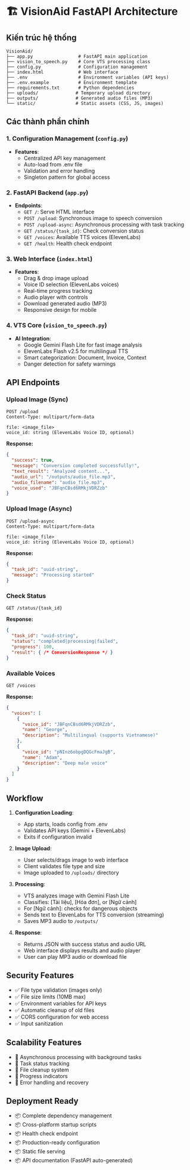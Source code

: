 # 🏗️ VisionAid FastAPI Architecture

## Kiến trúc hệ thống

```
VisionAid/
├── app.py                 # FastAPI main application
├── vision_to_speech.py    # Core VTS processing class
├── config.py              # Configuration management
├── index.html             # Web interface
├── .env                   # Environment variables (API keys)
├── .env.example           # Environment template
├── requirements.txt       # Python dependencies
├── uploads/              # Temporary upload directory
├── outputs/              # Generated audio files (MP3)
└── static/               # Static assets (CSS, JS, images)
```

## Các thành phần chính

### 1. Configuration Management (`config.py`)
- **Features**:
  - Centralized API key management
  - Auto-load from .env file
  - Validation and error handling
  - Singleton pattern for global access

### 2. FastAPI Backend (`app.py`)
- **Endpoints**:
  - `GET /`: Serve HTML interface
  - `POST /upload`: Synchronous image to speech conversion
  - `POST /upload-async`: Asynchronous processing with task tracking
  - `GET /status/{task_id}`: Check conversion status
  - `GET /voices`: Available TTS voices (ElevenLabs)
  - `GET /health`: Health check endpoint

### 3. Web Interface (`index.html`)
- **Features**:
  - Drag & drop image upload
  - Voice ID selection (ElevenLabs voices)
  - Real-time progress tracking
  - Audio player with controls
  - Download generated audio (MP3)
  - Responsive design for mobile

### 4. VTS Core (`vision_to_speech.py`)
- **AI Integration**:
  - Google Gemini Flash Lite for fast image analysis
  - ElevenLabs Flash v2.5 for multilingual TTS
  - Smart categorization: Document, Invoice, Context
  - Danger detection for safety warnings

## API Endpoints

### Upload Image (Sync)
```http
POST /upload
Content-Type: multipart/form-data

file: <image_file>
voice_id: string (ElevenLabs Voice ID, optional)
```

**Response:**
```json
{
  "success": true,
  "message": "Conversion completed successfully!",
  "text_result": "Analyzed content...",
  "audio_url": "/outputs/audio_file.mp3",
  "audio_filename": "audio_file.mp3",
  "voice_used": "JBFqnCBsd6RMkjVDRZzb"
}
```

### Upload Image (Async)
```http
POST /upload-async
Content-Type: multipart/form-data

file: <image_file>
voice_id: string (ElevenLabs Voice ID, optional)
```

**Response:**
```json
{
  "task_id": "uuid-string",
  "message": "Processing started"
}
```

### Check Status
```http
GET /status/{task_id}
```

**Response:**
```json
{
  "task_id": "uuid-string",
  "status": "completed|processing|failed",
  "progress": 100,
  "result": { /* ConversionResponse */ }
}
```

### Available Voices
```http
GET /voices
```

**Response:**
```json
{
  "voices": [
    {
      "voice_id": "JBFqnCBsd6RMkjVDRZzb",
      "name": "George",
      "description": "Multilingual (supports Vietnamese)"
    },
    {
      "voice_id": "pNInz6obpgDQGcFmaJgB",
      "name": "Adam",
      "description": "Deep male voice"
    }
  ]
}
```

## Workflow

1. **Configuration Loading**:
   - App starts, loads config from .env
   - Validates API keys (Gemini + ElevenLabs)
   - Exits if configuration invalid

2. **Image Upload**:
   - User selects/drags image to web interface
   - Client validates file type and size
   - Image uploaded to `/uploads/` directory

3. **Processing**:
   - VTS analyzes image with Gemini Flash Lite
   - Classifies: [Tài liệu], [Hóa đơn], or [Ngữ cảnh]
   - For [Ngữ cảnh]: checks for dangerous objects
   - Sends text to ElevenLabs for TTS conversion (streaming)
   - Saves MP3 audio to `/outputs/`

4. **Response**:
   - Returns JSON with success status and audio URL
   - Web interface displays results and audio player
   - User can play MP3 audio or download file

## Security Features

- ✅ File type validation (images only)
- ✅ File size limits (10MB max)
- ✅ Environment variables for API keys
- ✅ Automatic cleanup of old files
- ✅ CORS configuration for web access
- ✅ Input sanitization

## Scalability Features

- 🚀 Asynchronous processing with background tasks
- 🚀 Task status tracking
- 🚀 File cleanup system
- 🚀 Progress indicators
- 🚀 Error handling and recovery

## Deployment Ready

- 📦 Complete dependency management
- 📦 Cross-platform startup scripts
- 📦 Health check endpoint
- 📦 Production-ready configuration
- 📦 Static file serving
- 📦 API documentation (FastAPI auto-generated)